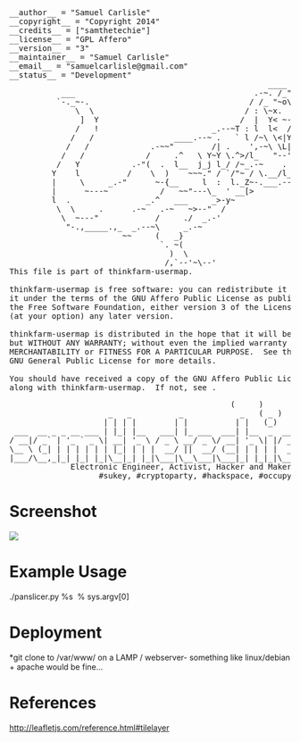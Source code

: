 <pre>
__author__ = "Samuel Carlisle"
__copyright__ = "Copyright 2014"
__credits__ = ["samthetechie"]
__license__ = "GPL Affero"
__version__ = "3"
__maintainer__ = "Samuel Carlisle"
__email__ = "samuelcarlisle@gmail.com"
__status__ = "Development"
                                                       ____
           ___                                      .-~. /_"-._        _______________________________
          `-._~-.                                  / /_ "~o\  :Y      / I made thinkfarm-map so that  \
              \  \                                / : \~x.  ` ')      |  farmers could have fun with  |
               ]  Y                              /  |  Y< ~-.__j      |   map mashups of the space    |
              /   !                        _.--~T : l  l<  /.-~      <      I hope you like it :)     |
             /   /                 ____.--~ .   ` l /~\ \<|Y          \__________________samthetechie_/
            /   /             .-~~"        /| .    ',-~\ \L|
           /   /             /     .^   \ Y~Y \.^>/l_   "--'
          /   Y           .-"(  .  l__  j_j l_/ /~_.-~    .
         Y    l          /    \  )    ~~~." / `/"~ / \.__/l_
         |     \     _.-"      ~-{__     l  :  l._Z~-.___.--~
         |      ~---~           /   ~~"---\_  ' __[>
         l  .                _.^   ___     _>-y~
          \  \     .      .-~   .-~   ~>--"  /
           \  ~---"            /     ./  _.-'
            "-.,_____.,_  _.--~\     _.-~
                        ~~     (   _}  
                                `. ~(
                                  )  \
                                 /,`--'~\--'
This file is part of thinkfarm-usermap.

thinkfarm-usermap is free software: you can redistribute it and/or modify
it under the terms of the GNU Affero Public License as published by
the Free Software Foundation, either version 3 of the License, or
(at your option) any later version.

thinkfarm-usermap is distributed in the hope that it will be useful,
but WITHOUT ANY WARRANTY; without even the implied warranty of
MERCHANTABILITY or FITNESS FOR A PARTICULAR PURPOSE.  See the
GNU General Public License for more details.

You should have received a copy of the GNU Affero Public License
along with thinkfarm-usermap.  If not, see <http://www.gnu.org/licenses/>.
</pre>

<pre>                                               (     )                         
                     _   _          _            _   ( _ )                          
                    | | | |        | |          | |   (_)                          
 ___  __ _ _ __ ___ | |_| |__   ___| |_ ___  ___| |__  _  ___  
/ __|/ _` | '_ ` _ \| __| '_ \ / _ \ __/ _ \/ __| '_ \| |/ _ \
\__ \ (_| | | | | | | |_| | | |  __/ ||  __/ (__| | | | |  __/
|___/\__,_|_| |_| |_|\__|_| |_|\___|\__\___|\___|_| |_|_|\___
             Electronic Engineer, Activist, Hacker and Maker.
                   #sukey, #cryptoparty, #hackspace, #occupy.
</pre>

Screenshot
==========
![](https://github.com/samthetechie/thinkfarm-map/blob/master/images/screenshot.png)

Example Usage
=============

./panslicer.py %s <image> % sys.argv[0]

Deployment
==========
*git clone to /var/www/ on a LAMP / webserver- something like linux/debian + apache would be fine...

References
==========
http://leafletjs.com/reference.html#tilelayer
